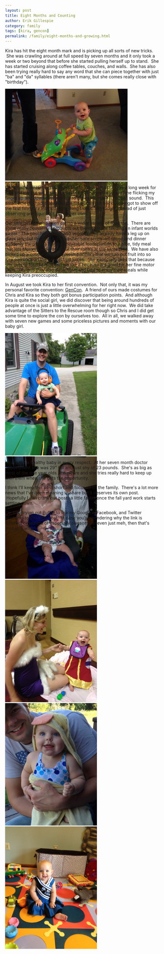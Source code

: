 ```yaml
---
layout: post
title: Eight Months and Counting
author: Erik Gillespie
category: family
tags: [kira, gencon]
permalink: /family/eight-months-and-growing.html
---
```


Kira has hit the eight month mark and is picking up all sorts of new tricks.  She was crawling around at full speed by seven months and it only took a week or two beyond that before she started pulling herself up to stand.  She has started cruising along coffee tables, couches, and walls.  She has also been trying really hard to say any word that she can piece together with just "ba" and "da" syllables (there aren't many, but she comes really close with "birthday").

<div class="gala" style="width:400px; height:300px">
  <img src="/img/walking-with-assistance.jpg" alt="Walking With Assistance"/>
  <img src="/img/front-yard-swinging.jpg" alt="Swinging in the Front Yard"/>
</div>

Chris had a week-long business trip to Washington.  It was a long week for Kira and me but we made the best of it.  I spent the whole time flicking my finger up and down over her lips to get her to make a "pbbb" sound.  This smart little girl had it down by the time Chris got back so we got to show off the first time Kira learned something from being taught instead of just observing and figuring it out on her own.

Our little girl has also been eating a wider variety of food too.  There are some really convenient products out there to make feeding an infant worlds easier.  The pouches of fruit and veggie purée already have a leg up on glass jars, but throw in a dishwasher-safe screw-on spoon and dinner suddenly transforms from an inevitable foodsplosion to a nice, tidy meal that lets Mommy and Daddy eat their meals at the same time.  We have also picked up a couple of hollow mesh pacifiers that we can put fruit into so Kira can suck on the natural fruit juices.  She especially likes that because she gets to feed herself and we like it because it's good for her fine motor skills.  Oh, and they also allow Mom and Dad to enjoy their meals while keeping Kira preoccupied.

In August we took Kira to her first convention.  Not only that, it was my personal favorite convention: [GenCon](http://www.gencon.com).  A friend of ours made costumes for Chris and Kira so they both got bonus participation points.  And although Kira is quite the social girl, we did discover that being around hundreds of people at once is just a little overwhelming for her right now.  We did take advantage of the Sitters to the Rescue room though so Chris and I did get some time to explore the con by ourselves too.  All in all, we walked away with seven new games and some priceless pictures and moments with our baby girl.

<div class="gala" style="height:400px; width:300px">
  <img src="/img/loves-helping-with-chores.jpg" alt="Loves Helping with Chores!"/>
  <img src="/img/warm-wedding.jpg" alt="A Warm Wedding"/>
  <img src="/img/first-gencon.jpg" alt="Ahri and Baby Lulu"/>
  <img src="/img/happy-lil-water-bug.jpg" alt="Happy Little Water Bug"/>
  <img src="/img/little-lions-fan.jpg" alt="She's a Fan of the Lions"/>
</div>

Kira is still a healthy baby in every respect.  At her seven month doctor appointment she was 29" tall and just shy of 23 pounds.  She's as big as most of the one year olds at daycare and she tries really hard to keep up with them when she gets the opportunity.

I think I'll keep this post short and focused on the family.  There's a lot more news that I've been meaning to share but it deserves its own post.  Hopefully I can crank out posts a little faster once the fall yard work starts settling down.

I'm also trying out [Buffer](https://bufferapp.com) to link my Google+, Facebook, and Twitter accounts to this blog post.  In case you're wondering why the link is different or terrible or especially awesome or even just meh, then that's probably why.

